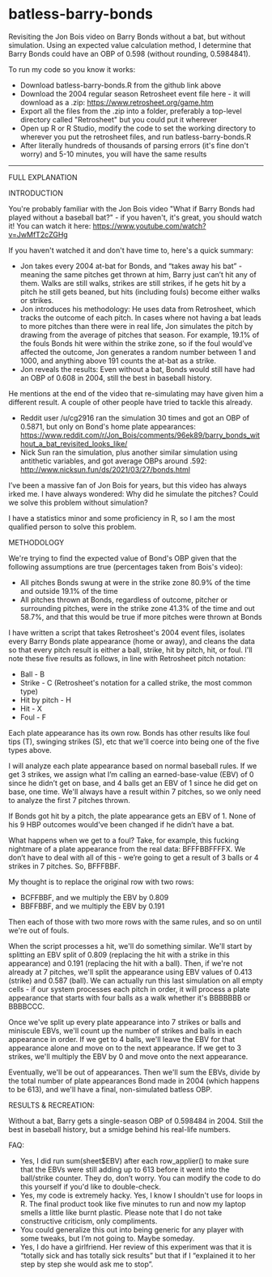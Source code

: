 # batless-barry-bonds
Revisiting the Jon Bois video on Barry Bonds without a bat, but without simulation. Using an expected value calculation method, I determine that Barry Bonds could have an OBP of 0.598 (without rounding, 0.5984841).

To run my code so you know it works:
- Download batless-barry-bonds.R from the github link above
- Download the 2004 regular season Retrosheet event file here - it will download as a .zip: https://www.retrosheet.org/game.htm
- Export all the files from the .zip into a folder, preferably a top-level directory called "Retrosheet" but you could put it wherever
- Open up R or R Studio, modify the code to set the working directory to wherever you put the retrosheet files, and run batless-barry-bonds.R
- After literally hundreds of thousands of parsing errors (it's fine don't worry) and 5-10 minutes, you will have the same results


-----

FULL EXPLANATION

INTRODUCTION

You're probably familiar with the Jon Bois video "What if Barry Bonds had played without a baseball bat?" - if you haven't, it's great, you should watch it! You can watch it here: https://www.youtube.com/watch?v=JwMfT2cZGHg 

If you haven't watched it and don't have time to, here's a quick summary:

- Jon takes every 2004 at-bat for Bonds, and “takes away his bat” - meaning the same pitches get thrown at him, Barry just can’t hit any of them. Walks are still walks, strikes are still strikes, if he gets hit by a pitch he still gets beaned, but hits (including fouls) become either walks or strikes.
- Jon introduces his methodology: He uses data from Retrosheet, which tracks the outcome of each pitch. In cases where not having a bat leads to more pitches than there were in real life, Jon simulates the pitch by drawing from the average of pitches that season. For example, 19.1% of the fouls Bonds hit were within the strike zone, so if the foul would’ve affected the outcome, Jon generates a random number between 1 and 1000, and anything above 191 counts the at-bat as a strike.
- Jon reveals the results: Even without a bat, Bonds would still have had an OBP of 0.608 in 2004, still the best in baseball history.

He mentions at the end of the video that re-simulating may have given him a different result. A couple of other people have tried to tackle this already.
- Reddit user /u/cg2916 ran the simulation 30 times and got an OBP of 0.5871, but only on Bond's home plate appearances: https://www.reddit.com/r/Jon_Bois/comments/96ek89/barry_bonds_without_a_bat_revisited_looks_like/
- Nick Sun ran the simulation, plus another similar simulation using antithetic variables, and got average OBPs around .592: http://www.nicksun.fun/ds/2021/03/27/bonds.html

I’ve been a massive fan of Jon Bois for years, but this video has always irked me. I have always wondered: Why did he simulate the pitches? Could we solve this problem without simulation?

I have a statistics minor and some proficiency in R, so I am the most qualified person to solve this problem.

METHODOLOGY

We're trying to find the expected value of Bond's OBP given that the following assumptions are true (percentages taken from Bois's video):
- All pitches Bonds swung at were in the strike zone 80.9% of the time and outside 19.1% of the time
- All pitches thrown at Bonds, regardless of outcome, pitcher or surrounding pitches, were in the strike zone 41.3% of the time and out 58.7%, and that this would be true if more pitches were thrown at Bonds

I have written a script that takes Retrosheet's 2004 event files, isolates every Barry Bonds plate appearance (home or away), and cleans the data so that every pitch result is either a ball, strike, hit by pitch, hit, or foul. I'll note these five results as follows, in line with Retrosheet pitch notation:
- Ball - B
- Strike - C (Retrosheet's notation for a called strike, the most common type)
- Hit by pitch - H
- Hit - X
- Foul - F

Each plate appearance has its own row. Bonds has other results like foul tips (T), swinging strikes (S), etc that we'll coerce into being one of the five types above.

I will analyze each plate appearance based on normal baseball rules. If we get 3 strikes, we assign what I’m calling an earned-base-value (EBV) of 0 since he didn’t get on base, and 4 balls get an EBV of 1 since he did get on base, one time. We'll always have a result within 7 pitches, so we only need to analyze the first 7 pitches thrown.

If Bonds got hit by a pitch, the plate appearance gets an EBV of 1. None of his 9 HBP outcomes would’ve been changed if he didn’t have a bat. 

What happens when we get to a foul? Take, for example, this fucking nightmare of a plate appearance from the real data: BFFFBBFFFFX. We don’t have to deal with all of this - we’re going to get a result of 3 balls or 4 strikes in 7 pitches. So, BFFFBBF. 

My thought is to replace the original row with two rows:
- BCFFBBF, and we multiply the EBV by 0.809
- BBFFBBF, and we multiply the EBV by 0.191

Then each of those with two more rows with the same rules, and so on until we're out of fouls.

When the script processes a hit, we'll do something similar. We'll start by splitting an EBV split of 0.809 (replacing the hit with a strike in this appearance) and 0.191 (replacing the hit with a ball). Then, if we're not already at 7 pitches, we'll split the appearance using EBV values of 0.413 (strike) and 0.587 (ball). We can actually run this last simulation on all empty cells - if our system processes each pitch in order, it will process a plate appearance that starts with four balls as a walk whether it's BBBBBBB or BBBBCCC.

Once we've split up every plate appearance into 7 strikes or balls and miniscule EBVs, we'll count up the number of strikes and balls in each appearance in order. If we get to 4 balls, we'll leave the EBV for that appearance alone and move on to the next appearance. If we get to 3 strikes, we'll multiply the EBV by 0 and move onto the next appearance.

Eventually, we'll be out of appearances. Then we'll sum the EBVs, divide by the total number of plate appearances Bond made in 2004 (which happens to be 613), and we'll have a final, non-simulated batless OBP.

RESULTS & RECREATION: 

Without a bat, Barry gets a single-season OBP of 0.598484 in 2004. Still the best in baseball history, but a smidge behind his real-life numbers.

FAQ:

- Yes, I did run sum(sheet$EBV) after each row_applier() to make sure that the EBVs were still adding up to 613 before it went into the ball/strike counter. They do, don’t worry. You can modify the code to do this yourself if you'd like to double-check.
- Yes, my code is extremely hacky. Yes, I know I shouldn't use for loops in R. The final product took like five minutes to run and now my laptop smells a little like burnt plastic. Please note that I do not take constructive criticism, only compliments.
- You could generalize this out into being generic for any player with some tweaks, but I’m not going to. Maybe someday.
- Yes, I do have a girlfriend. Her review of this experiment was that it is “totally sick and has totally sick results” but that if I “explained it to her step by step she would ask me to stop”.
